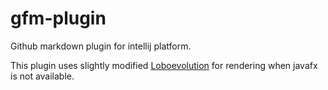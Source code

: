 # gfm-plugin
Github markdown plugin for intellij platform.


This plugin uses slightly modified [Loboevolution](https://github.com/oswetto/Loboevolution) for rendering when javafx is not available.